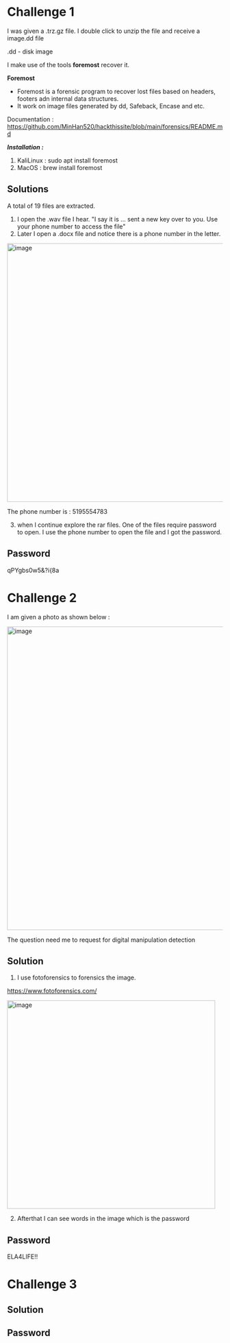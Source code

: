 # Challenge 1

I was given a .trz.gz file. 
I double click to unzip the file and receive a image.dd file

.dd - disk image

I make use of the tools <b>foremost</b> recover it. 

**Foremost**
- Foremost is a forensic program to recover lost files based on headers, footers adn internal data structures. 
- It work on image files generated by dd, Safeback, Encase and etc.

Documentation : https://github.com/MinHan520/hackthissite/blob/main/forensics/README.md

***Installation :***
1. KaliLinux : sudo apt install foremost
2. MacOS : brew install foremost

## Solutions
A total of 19 files are extracted. 
1. I open the .wav file I hear. 
"I say it is ... sent a new key over to you. Use your phone number to access the file"
2. Later I open a .docx file and notice there is a phone number in the letter.

<img width="603" alt="image" src="https://github.com/user-attachments/assets/2ebb7419-696e-4847-ac04-8c1352cff162" />

The phone number is : 5195554783

3. when I continue explore the rar files. One of the files require password to open. I use the phone number to open the file and I got the password. 

## Password
qPYgbs0w5&?i{8a


# Challenge 2
I am given a photo as shown below : 

<img width="708" alt="image" src="https://github.com/user-attachments/assets/90b7e1b6-fb4a-4245-a8d7-9c99401c9f37" />

The question need me to request for digital manipulation detection

## Solution
1. I use fotoforensics to forensics the image. 

https://www.fotoforensics.com/

<img width="486" alt="image" src="https://github.com/user-attachments/assets/7c7972b3-d7b4-427a-9679-4c928b793ba0" />

2. Afterthat I can see words in the image which is the password



## Password
ELA4LIFE!!

# Challenge 3

## Solution 

## Password
